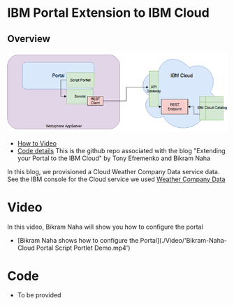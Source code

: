 # IBM Portal Extension to IBM Cloud
## Overview

![Overview Picture](./diagrams/PortalOverview.png "Solution overview")
 - [How to Video](#video)
 - [Code details](#code)
 This is the github repo associated with the blog
 "Extending your Portal to the IBM Cloud"
        by Tony Efremenko and Bikram Naha

In this blog, we provisioned a Cloud Weather Company Data service data.  See the IBM console for the Cloud service we used [Weather Company Data](https://console.bluemix.net/catalog/services/weather-company-data)

# Video
In this video, Bikram Naha will show you how to configure the portal
- [Bikram Naha shows how to configure the Portal](./Video/'Bikram-Naha-Cloud Portal Script Portlet Demo.mp4')

# Code
- To be provided

